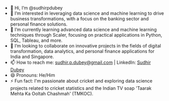 - 👋 Hi, I’m @sudhirpdubey
- 👀 I’m interested in leveraging data science and machine learning to drive business transformations, with a focus on the banking sector and personal finance solutions.
- 🌱 I’m currently learning advanced data science and machine learning techniques through Scaler, focusing on practical applications in Python, SQL, Tableau, and more.
- 💞️ I’m looking to collaborate on innovative projects in the fields of digital transformation, data analytics, and personal finance applications for India and Singapore.
- 📫 How to reach me: sudhir.p.dubey@gmail.com | LinkedIn: [Sudhir Dubey](https://www.linkedin.com/in/sudhirpdubey/)
- 😄 Pronouns: He/Him
- ⚡ Fun fact: I'm passionate about cricket and exploring data science projects related to cricket statistics and the Indian TV soap 'Taarak Mehta Ka Ooltah Chashmah' (TMKOC).

<!---
sudhirpdubey/sudhirpdubey is a ✨ special ✨ repository because its `README.md` (this file) appears on your GitHub profile.
You can click the Preview link to take a look at your changes.
--->
